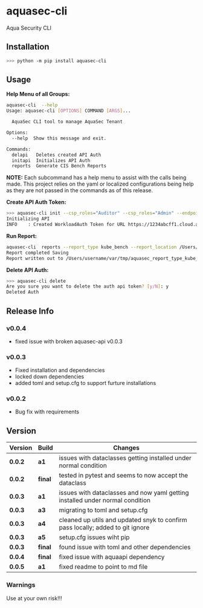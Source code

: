 # aquasec-cli

Aqua Security CLI

## Installation

```bash
>>> python -m pip install aquasec-cli
```

## Usage

__Help Menu of all Groups:__

```bash
aquasec-cli  --help    
Usage: aquasec-cli [OPTIONS] COMMAND [ARGS]...

  AquaSec CLI tool to manage AquaSec Tenant

Options:
  --help  Show this message and exit.

Commands:
  delapi   Deletes created API Auth
  initapi  Initializes API Auth
  reports  Generate CIS Bench Reports
```

__NOTE:__ Each subcommand has a help menu to assist with the calls being made. This project relies on the yaml or localized configurations being help as they are not passed in the commands as of this release.

__Create API Auth Token:__

```bash
>>> aquasec-cli init --csp_roles="Auditor" --csp_roles="Admin" --endpoints="Any"
Initializing API
INFO    : Created WorkloadAuth Token for URL https://1234abcff1.cloud.aquasec.com
```

__Run Report:__

```bash
aquasec-cli  reports --report_type kube_bench --report_location /Users/username/var/tmp
Report completed Saving
Report written out to /Users/username/var/tmp/aquasec_report_type_kube_bench_20230424T153825.json
```

__Delete API Auth:__

```bash
>>> aquasec-cli delete                                              
Are you sure you want to delete the auth api token? [y/N]: y
Deleted Auth
```

## Release Info

### v0.0.4

* fixed issue with broken aquasec-api v0.0.3

### v0.0.3

* Fixed installation and dependencies
* locked down dependencies
* added toml and setup.cfg to support furture installations

### v0.0.2

* Bug fix with requirements

## Version

| Version | Build | Changes |
| ------- | ----- | ------- |
| __0.0.2__ | __a1__ | issues with dataclasses getting installed under normal condition |
| __0.0.2__ | __final__ | tested in pytest and seems to now accept the dataclass |
| __0.0.3__ | __a1__ | issues with dataclasses and now yaml getting installed under normal condition |
| __0.0.3__ | __a3__ | migrating to toml and setup.cfg |
| __0.0.3__ | __a4__ | cleaned up utils and updated snyk to confirm pass locally; added to git ignore |
| __0.0.3__ | __a5__ | setup.cfg issues wiht pip |
| __0.0.3__ | __final__ | found issue with toml and other dependencies |
| __0.0.4__ | __final__ | fixed issue with aquaapi dependency |
| __0.0.5__ | __a1__ | fixed readme to point to md file |

### Warnings

Use at your own risk!!!
